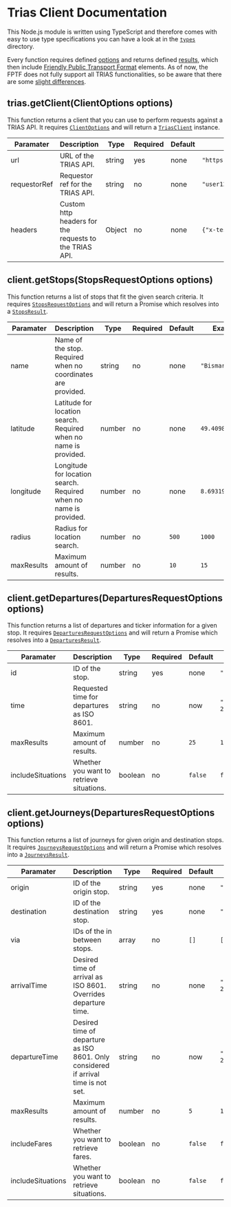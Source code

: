 # Trias Client Documentation

This Node.js module is written using TypeScript and therefore comes with easy to use type specifications you can have a look at in the [`types`](../src/types) directory.

Every function requires defined [options](../src/types/options.ts) and returns defined [results](../src/types/results.ts), which then include [Friendly Public Transport Format](https://github.com/public-transport/friendly-public-transport-format) elements. As of now, the FPTF does not fully support all TRIAS functionalities, so be aware that there are some [slight differences](../src/types/fptf.ts).

## trias.getClient(ClientOptions options)

This function returns a client that you can use to perform requests against a TRIAS API. It requires [`ClientOptions`](..src/types/options.ts#L1) and will return a [`TriasClient`](../src/index.ts#L9) instance.

| Paramater | Description | Type | Required | Default | Example |
|---|---|---|---|---|---|
| url | URL of the TRIAS API. | string | yes | none | `"https://provider.data/trias"` |
| requestorRef | Requestor ref for the TRIAS API. | string | no | none | `"user123"` |
| headers | Custom http headers for the requests to the TRIAS API. | Object | no | none | `{"x-test-header": "myvalue"}` |

## client.getStops(StopsRequestOptions options)

 This function returns a list of stops that fit the given search criteria. It requires [`StopsRequestOptions`](../src/types/options.ts#L23) and will return a Promise which resolves into a [`StopsResult`](..src/types/results.ts#L14).

| Paramater | Description | Type | Required | Default | Example |
|---|---|---|---|---|---|
| name | Name of the stop. Required when no coordinates are provided. | string | no | none | `"Bismarckplatz"` |
| latitude | Latitude for location search. Required when no name is provided. | number | no | none | `49.4098614` |
| longitude | Longitude for location search. Required when no name is provided. | number | no | none | `8.6931989` |
| radius | Radius for location search. | number | no | `500` | `1000` |
| maxResults | Maximum amount of results. | number | no | `10` | `15` |

## client.getDepartures(DeparturesRequestOptions options)

This function returns a list of departures and ticker information for a given stop. It requires [`DeparturesRequestOptions`](../src/types/options.ts#L7) and will return a Promise which resolves into a [`DeparturesResult`](../src/types/results.ts#L5).

| Paramater | Description | Type | Required | Default | Example |
|---|---|---|---|---|---|
| id | ID of the stop. | string | yes | none | `"de:08222:2417"` |
| time | Requested time for departures as ISO 8601. | string | no | now | `"2021-03-24T21:14:00+01:00` |
| maxResults | Maximum amount of results. | number | no | `25` | `15` |
| includeSituations | Whether you want to retrieve situations. | boolean | no |`false` | `false` |

## client.getJourneys(DeparturesRequestOptions options)

This function returns a list of journeys for given origin and destination stops. It requires [`JourneysRequestOptions`](../src/types/options.ts#L13) and will return a Promise which resolves into a [`JourneysResult`](../src/types/results.ts#L10).

| Paramater | Description | Type | Required | Default | Example |
|---|---|---|---|---|---|
| origin | ID of the origin stop. | string | yes | none | `"de:08222:2417"` |
| destination | ID of the destination stop. | string | yes | none | `"de:08221:1146"` |
| via | IDs of the in between stops. | array | no | `[]` | `["de:08221:1146"]` |
| arrivalTime | Desired time of arrival as ISO 8601. Overrides departure time. | string | no | none | `"2021-03-24T21:14:00+01:00` |
| departureTime | Desired time of departure as ISO 8601. Only considered if arrival time is not set. | string | no | now | `"2021-03-24T23:08:00+01:00` |
| maxResults | Maximum amount of results. | number | no | `5` | `15` |
| includeFares | Whether you want to retrieve fares. | boolean | no |`false` | `false` |
| includeSituations | Whether you want to retrieve situations. | boolean | no |`false` | `false` |
